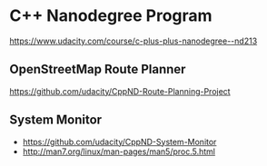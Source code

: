 # C++ Nanodegree Program
https://www.udacity.com/course/c-plus-plus-nanodegree--nd213

## OpenStreetMap Route Planner
https://github.com/udacity/CppND-Route-Planning-Project

## System Monitor
* https://github.com/udacity/CppND-System-Monitor
* http://man7.org/linux/man-pages/man5/proc.5.html
